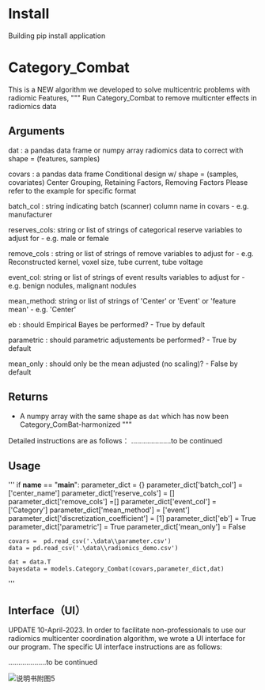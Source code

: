 # Install
  Building pip install application

# Category_Combat
This is a NEW algorithm we developed to solve multicentric problems with radiomic Features,
"""
Run Category_Combat to remove multicnter effects in radiomics data

Arguments
---------
dat : a pandas data frame or numpy array
    radiomics data to correct with shape = (features, samples)

covars : a pandas data frame Conditional design w/ shape = (samples, covariates)
    Center Grouping, Retaining Factors, Removing Factors
    Please refer to the example for specific format
    
batch_col : string indicating batch (scanner) column name in covars
    - e.g. manufacturer
    
reserves_cols: string or list of strings of categorical reserve variables to adjust for
    - e.g. male or female
    
remove_cols : string or list of strings of remove variables to adjust for
    - e.g. Reconstructed kernel, voxel size, tube current, tube voltage

event_col: string or list of strings of event results variables to adjust for
    - e.g. benign nodules, malignant nodules
    
mean_method: string or list of strings of 'Center' or 'Event' or 'feature mean'
    - e.g. 'Center'
    
eb : should Empirical Bayes be performed?
    - True by default

parametric : should parametric adjustements be performed?
    - True by default

mean_only : should only be the mean adjusted (no scaling)?
    - False by default
   
Returns
-------
- A numpy array with the same shape as `dat` which has now been Category_ComBat-harmonized
"""

Detailed instructions are as follows：
....................to be continued
 
Usage
-------

'''
if __name__ == "__main__":
    parameter_dict = {}
    parameter_dict['batch_col'] = ['center_name']
    parameter_dict['reserve_cols'] = []
    parameter_dict['remove_cols'] =[]
    parameter_dict['event_col'] = ['Category']
    parameter_dict['mean_method'] = ['event']
    parameter_dict['discretization_coefficient'] = [1]
    parameter_dict['eb'] = True
    parameter_dict['parametric'] = True
    parameter_dict['mean_only'] = False
    
    covars =  pd.read_csv('.\data\\parameter.csv')
    data = pd.read_csv('.\data\\radiomics_demo.csv')
    
    dat = data.T
    bayesdata = models.Category_Combat(covars,parameter_dict,dat)
    
''' 

Interface（UI）
-------
UPDATE 10-April-2023.
In order to facilitate non-professionals to use our radiomics multicenter coordination algorithm, we wrote a UI interface for our program. The specific UI interface instructions are as follows:

...................to be continued

![说明书附图5](https://user-images.githubusercontent.com/126137162/231396651-17b1e989-f3d1-417d-8fe1-0c11405f3c33.png)


